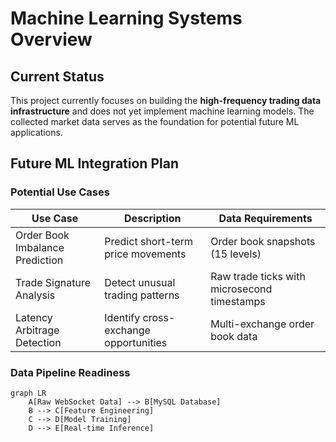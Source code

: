 # Machine Learning Systems Overview

## Current Status
This project currently focuses on building the **high-frequency trading data infrastructure** and does not yet implement machine learning models. The collected market data serves as the foundation for potential future ML applications.

## Future ML Integration Plan

### Potential Use Cases
| Use Case | Description | Data Requirements |
|----------|-------------|-------------------|
| Order Book Imbalance Prediction | Predict short-term price movements | Order book snapshots (15 levels) |
| Trade Signature Analysis | Detect unusual trading patterns | Raw trade ticks with microsecond timestamps |
| Latency Arbitrage Detection | Identify cross-exchange opportunities | Multi-exchange order book data |

### Data Pipeline Readiness
```mermaid
graph LR
    A[Raw WebSocket Data] --> B[MySQL Database]
    B --> C[Feature Engineering]
    C --> D[Model Training]
    D --> E[Real-time Inference]